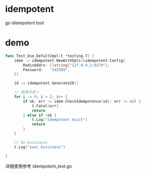 # idempotent
go idempotent tool

# demo
```go
func Test_Use_DefultImpl(t *testing.T) {
	idem := idempotent.NewWithOpts(&idempotent.Config{
		RedisAddrs: []string{"127.0.0.1:6379"},
		Password:   "142589",
	})

	id := idempotent.GenerateID()

	// 使用方式一
	for i := 0; i < 2; i++ {
		if ok, err := idem.CheckIdempotence(id); err != nil {
			t.Fatal(err)
			return
		} else if !ok {
			t.Log("idempotent exist")
			return
		}
	}

	// do bussiness
	t.Log("exec bussiness")

}
```

详细使用参考 idempotent_test.go
